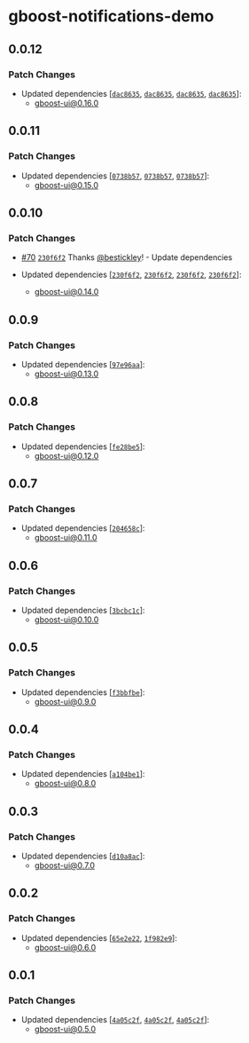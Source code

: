 # gboost-notifications-demo

## 0.0.12

### Patch Changes

- Updated dependencies [[`dac8635`](https://github.com/awslabs/green-boost/commit/dac8635b359cfcfafd339feaedadf3661e2acfdb), [`dac8635`](https://github.com/awslabs/green-boost/commit/dac8635b359cfcfafd339feaedadf3661e2acfdb), [`dac8635`](https://github.com/awslabs/green-boost/commit/dac8635b359cfcfafd339feaedadf3661e2acfdb), [`dac8635`](https://github.com/awslabs/green-boost/commit/dac8635b359cfcfafd339feaedadf3661e2acfdb)]:
  - gboost-ui@0.16.0

## 0.0.11

### Patch Changes

- Updated dependencies [[`0738b57`](https://github.com/awslabs/green-boost/commit/0738b57d7139e1b96a922eb4f486d4c79a5e4959), [`0738b57`](https://github.com/awslabs/green-boost/commit/0738b57d7139e1b96a922eb4f486d4c79a5e4959), [`0738b57`](https://github.com/awslabs/green-boost/commit/0738b57d7139e1b96a922eb4f486d4c79a5e4959)]:
  - gboost-ui@0.15.0

## 0.0.10

### Patch Changes

- [#70](https://github.com/awslabs/green-boost/pull/70) [`230f6f2`](https://github.com/awslabs/green-boost/commit/230f6f252679d0d748f627cd66c7a025e7f29aa0) Thanks [@bestickley](https://github.com/bestickley)! - Update dependencies

- Updated dependencies [[`230f6f2`](https://github.com/awslabs/green-boost/commit/230f6f252679d0d748f627cd66c7a025e7f29aa0), [`230f6f2`](https://github.com/awslabs/green-boost/commit/230f6f252679d0d748f627cd66c7a025e7f29aa0), [`230f6f2`](https://github.com/awslabs/green-boost/commit/230f6f252679d0d748f627cd66c7a025e7f29aa0), [`230f6f2`](https://github.com/awslabs/green-boost/commit/230f6f252679d0d748f627cd66c7a025e7f29aa0)]:
  - gboost-ui@0.14.0

## 0.0.9

### Patch Changes

- Updated dependencies [[`97e96aa`](https://github.com/awslabs/green-boost/commit/97e96aa5a3b7627bcfb67e8d54458c555a7185dc)]:
  - gboost-ui@0.13.0

## 0.0.8

### Patch Changes

- Updated dependencies [[`fe28be5`](https://github.com/awslabs/green-boost/commit/fe28be52ca951aeb3ef6aeea364af32237998f7b)]:
  - gboost-ui@0.12.0

## 0.0.7

### Patch Changes

- Updated dependencies [[`204658c`](https://github.com/awslabs/green-boost/commit/204658c9db3a9cde8823533fdcbdf030a130fbb6)]:
  - gboost-ui@0.11.0

## 0.0.6

### Patch Changes

- Updated dependencies [[`3bcbc1c`](https://github.com/awslabs/green-boost/commit/3bcbc1ca05ab183f79387026692bf605d3e4fc4e)]:
  - gboost-ui@0.10.0

## 0.0.5

### Patch Changes

- Updated dependencies [[`f3bbfbe`](https://github.com/awslabs/green-boost/commit/f3bbfbeeac6343476dfc9a389539928b47f66bd2)]:
  - gboost-ui@0.9.0

## 0.0.4

### Patch Changes

- Updated dependencies [[`a104be1`](https://github.com/awslabs/green-boost/commit/a104be1751094c5376eaf49132d7384661b7ac8b)]:
  - gboost-ui@0.8.0

## 0.0.3

### Patch Changes

- Updated dependencies [[`d10a8ac`](https://github.com/awslabs/green-boost/commit/d10a8ac6d8a01d7d0cbdf62595a4b41b06a162e6)]:
  - gboost-ui@0.7.0

## 0.0.2

### Patch Changes

- Updated dependencies [[`65e2e22`](https://github.com/awslabs/green-boost/commit/65e2e226a5581c30a3e62fbf9129ee21235a2226), [`1f982e9`](https://github.com/awslabs/green-boost/commit/1f982e9c777c8ebd71382226673d56037861262e)]:
  - gboost-ui@0.6.0

## 0.0.1

### Patch Changes

- Updated dependencies [[`4a05c2f`](https://github.com/awslabs/green-boost/commit/4a05c2fb7934b0f7642607a74855d1752576314e), [`4a05c2f`](https://github.com/awslabs/green-boost/commit/4a05c2fb7934b0f7642607a74855d1752576314e), [`4a05c2f`](https://github.com/awslabs/green-boost/commit/4a05c2fb7934b0f7642607a74855d1752576314e)]:
  - gboost-ui@0.5.0
